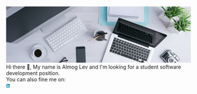 ![](0.jpg)
Hi there 👋, My name is Almog Lev and I'm looking for a student software development position.  
You can also fine me on:
<br>
<a href="https://www.linkedin.com/in/almog-lev-2251131b1/" target="_blank"><img src="linkedin.png" alt="LinkedIn" style="width:10px;height:10px;"></a>

<!--
**almoglev/almoglev** is a ✨ _special_ ✨ repository because its `README.md` (this file) appears on your GitHub profile.

Here are some ideas to get you started:

- 🔭 I’m currently working on ...
- 🌱 I’m currently learning ...
- 👯 I’m looking to collaborate on ...
- 🤔 I’m looking for help with ...
- 💬 Ask me about ...
- 📫 How to reach me: ...
- 😄 Pronouns: ...
- ⚡ Fun fact: ...
-->
